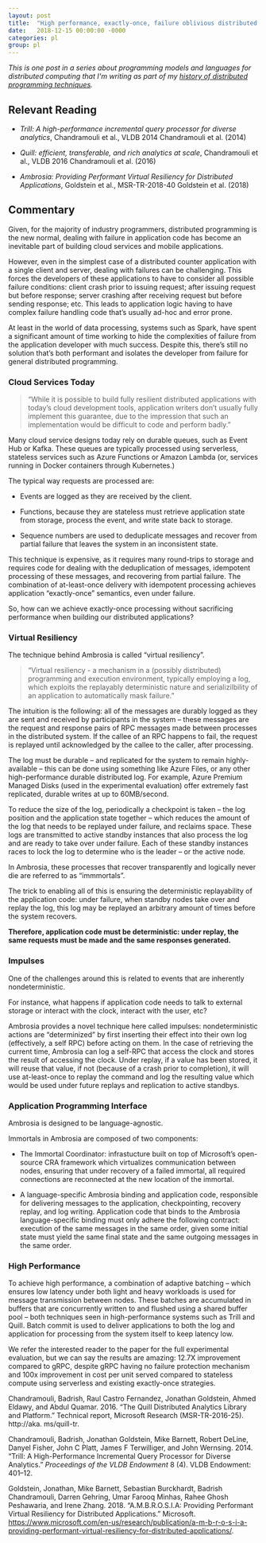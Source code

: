 ```yaml
---
layout: post
title:  "High performance, exactly-once, failure oblivious distributed programming with AMBROSIA"
date:   2018-12-15 00:00:00 -0000
categories: pl
group: pl
---
```


_This is one post in a series about programming models and languages for distributed computing that I'm writing as part of my [history of distributed programming techniques](https://github.com/cmeiklejohn/PMLDC)._

<h2 id="relevant-reading">Relevant Reading</h2>
<ul>
<li><p><em>Trill: A high-performance incremental query processor for diverse analytics</em>, Chandramouli et al., VLDB 2014 <span class="citation">Chandramouli et al. (2014)</span></p></li>
<li><p><em>Quill: efficient, transferable, and rich analytics at scale</em>, Chandramouli et al., VLDB 2016 <span class="citation">Chandramouli et al. (2016)</span></p></li>
<li><p><em>Ambrosia: Providing Performant Virtual Resiliency for Distributed Applications</em>, Goldstein et al., MSR-TR-2018-40 <span class="citation">Goldstein et al. (2018)</span></p></li>
</ul>
<h2 id="commentary">Commentary</h2>
<p>Given, for the majority of industry programmers, distributed programming is the new normal, dealing with failure in application code has become an inevitable part of building cloud services and mobile applications.</p>
<p>However, even in the simplest case of a distributed counter application with a single client and server, dealing with failures can be challenging. This forces the developers of these applications to have to consider all possible failure conditions: client crash prior to issuing request; after issuing request but before response; server crashing after receiving request but before sending response; etc. This leads to application logic having to have complex failure handling code that’s usually ad-hoc and error prone.</p>
<p>At least in the world of data processing, systems such as Spark, have spent a significant amount of time working to hide the complexities of failure from the application developer with much success. Despite this, there’s still no solution that’s both performant and isolates the developer from failure for general distributed programming.</p>
<h3 id="cloud-services-today">Cloud Services Today</h3>
<blockquote>
<p>“While it is possible to build fully resilient distributed applications with today’s cloud development tools, application writers don’t usually fully implement this guarantee, due to the impression that such an implementation would be difficult to code and perform badly.”</p>
</blockquote>
<p>Many cloud service designs today rely on durable queues, such as Event Hub or Kafka. These queues are typically processed using serverless, stateless services such as Azure Functions or Amazon Lambda (or, services running in Docker containers through Kubernetes.)</p>
<p>The typical way requests are processed are:</p>
<ul>
<li><p>Events are logged as they are received by the client.</p></li>
<li><p>Functions, because they are stateless must retrieve application state from storage, process the event, and write state back to storage.</p></li>
<li><p>Sequence numbers are used to deduplicate messages and recover from partial failure that leaves the system in an inconsistent state.</p></li>
</ul>
<p>This technique is expensive, as it requires many round-trips to storage and requires code for dealing with the deduplication of messages, idempotent processing of these messages, and recovering from partial failure. The combination of at-least-once delivery with idempotent processing achieves application “exactly-once” semantics, even under failure.</p>
<p>So, how can we achieve exactly-once processing without sacrificing performance when building our distributed applications?</p>
<h3 id="virtual-resiliency">Virtual Resiliency</h3>
<p>The technique behind Ambrosia is called “virtual resiliency”.</p>
<blockquote>
<p>“Virtual resiliency - a mechanism in a (possibly distributed) programming and execution environment, typically employing a log, which exploits the replayably deterministic nature and serializilbility of an application to automatically mask failure.”</p>
</blockquote>
<p>The intuition is the following: all of the messages are durably logged as they are sent and received by participants in the system – these messages are the request and response pairs of RPC messages made between processes in the distributed system. If the callee of an RPC happens to fail, the request is replayed until acknowledged by the callee to the caller, after processing.</p>
<p>The log must be durable – and replicated for the system to remain highly-available – this can be done using something like Azure Files, or any other high-performance durable distributed log. For example, Azure Premium Managed Disks (used in the experimental evaluation) offer extremely fast replicated, durable writes at up to 60MB/second.</p>
<p>To reduce the size of the log, periodically a checkpoint is taken – the log position and the application state together – which reduces the amount of the log that needs to be replayed under failure, and reclaims space. These logs are transmitted to active standby instances that also process the log and are ready to take over under failure. Each of these standby instances races to lock the log to determine who is the leader – or the active node.</p>
<p>In Ambrosia, these processes that recover transparently and logically never die are referred to as “immmortals”.</p>
<p>The trick to enabling all of this is ensuring the deterministic replayability of the application code: under failure, when standby nodes take over and replay the log, this log may be replayed an arbitrary amount of times before the system recovers.</p>
<p><strong>Therefore, application code must be deterministic: under replay, the same requests must be made and the same responses generated.</strong></p>
<h3 id="impulses">Impulses</h3>
<p>One of the challenges around this is related to events that are inherently nondeterministic.</p>
<p>For instance, what happens if application code needs to talk to external storage or interact with the clock, interact with the user, etc?</p>
<p>Ambrosia provides a novel technique here called impulses: nondeterministic actions are “determinized” by first inserting their effect into their own log (effectively, a self RPC) before acting on them. In the case of retrieving the current time, Ambrosia can log a self-RPC that access the clock and stores the result of accessing the clock. Under replay, if a value has been stored, it will reuse that value, if not (because of a crash prior to completion), it will use at-least-once to replay the command and log the resulting value which would be used under future replays and replication to active standbys.</p>
<h3 id="application-programming-interface">Application Programming Interface</h3>
<p>Ambrosia is designed to be language-agnostic.</p>
<p>Immortals in Ambrosia are composed of two components:</p>
<ul>
<li><p>The Immortal Coordinator: infrastucture built on top of Microsoft’s open-source CRA framework which virtualizes communication between nodes, ensuring that under recovery of a failed immortal, all required connections are reconnected at the new location of the immortal.</p></li>
<li><p>A language-specific Ambrosia binding and application code, responsible for delivering messages to the application, checkpointing, recovery replay, and log writing. Application code that binds to the Ambrosia language-specific binding must only adhere the following contract: execution of the same messages in the same order, given some initial state must yield the same final state and the same outgoing messages in the same order.</p></li>
</ul>
<h3 id="high-performance">High Performance</h3>
<p>To achieve high performance, a combination of adaptive batching – which ensures low latency under both light and heavy workloads is used for message transmission between nodes. These batches are accumulated in buffers that are concurrently written to and flushed using a shared buffer pool – both techniques seen in high-performance systems such as Trill and Quill. Batch commit is used to deliver applications to both the log and application for processing from the system itself to keep latency low.</p>
<p>We refer the interested reader to the paper for the full experimental evaluation, but we can say the results are amazing: 12.7X improvement compared to gRPC, despite gRPC having no failure protection mechanism and 100x improvement in cost per unit served compared to stateless compute using serverless and existing exactly-once strategies.</p>
<div id="refs" class="references">
<div id="ref-chandramouli2016quill">
<p>Chandramouli, Badrish, Raul Castro Fernandez, Jonathan Goldstein, Ahmed Eldawy, and Abdul Quamar. 2016. “The Quill Distributed Analytics Library and Platform.” Technical report, Microsoft Research (MSR-TR-2016-25). http://aka. ms/quill-tr.</p>
</div>
<div id="ref-chandramouli2014trill">
<p>Chandramouli, Badrish, Jonathan Goldstein, Mike Barnett, Robert DeLine, Danyel Fisher, John C Platt, James F Terwilliger, and John Wernsing. 2014. “Trill: A High-Performance Incremental Query Processor for Diverse Analytics.” <em>Proceedings of the VLDB Endowment</em> 8 (4). VLDB Endowment: 401–12.</p>
</div>
<div id="ref-a-m-b-r-o-s-i-a-providing-performant-virtual-resiliency-for-distributed-applications">
<p>Goldstein, Jonathan, Mike Barnett, Sebastian Burckhardt, Badrish Chandramouli, Darren Gehring, Umar Farooq Minhas, Rahee Ghosh Peshawaria, and Irene Zhang. 2018. “A.M.B.R.O.S.I.A: Providing Performant Virtual Resiliency for Distributed Applications.” Microsoft. <a href="https://www.microsoft.com/en-us/research/publication/a-m-b-r-o-s-i-a-providing-performant-virtual-resiliency-for-distributed-applications/" class="uri">https://www.microsoft.com/en-us/research/publication/a-m-b-r-o-s-i-a-providing-performant-virtual-resiliency-for-distributed-applications/</a>.</p>
</div>
</div>
